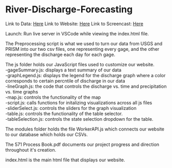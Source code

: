# River-Discharge-Forecasting
Link to Data: [Here](https://drive.google.com/drive/folders/1xEUJQEgcSy5NSzGPgh-T3u0zRgrU3nbA?usp=sharing) 
Link to Website: [Here](https://drive.google.com/drive/folders/1xEUJQEgcSy5NSzGPgh-T3u0zRgrU3nbA?usp=sharing) 
Link to Screencast: [Here](https://drive.google.com/file/d/1KWwwFAnCdVtBjTAU89-Q2G_zi11LFJDH/view?usp=sharing) 

Launch: Run live server in VSCode while viewing the index.html file.  

The Preprocessing script is what we used to turn our data from USGS and PRISM into our two csv files, one representing every gage, and the other representing the discharge each day for each gage.  

The js folder holds our JavaScript files used to customize our website.  
-gageSummary.js: displays a text summary of our data  
-graphLegend.js: displays the legend for the discharge graph where a color corresponds to certain percntile of discharge in our data  
-lineGraph.js: the code that controls the discharge vs. time and precipitation vs. time graphs  
-map.js: controls the functionality of the map  
-script.js: calls functions for initalizing visualizations across all js files  
-sliderSelect.js: controls the sliders for the graph visualization  
-table.js: controls the functionality of the table selector.  
-tableSelection.js: controls the state selection dropdown for the table.  

The modules folder holds the file WorkerAPI.js which connects our website to our database which holds our CSVs.  

The 571 Process Book.pdf documents our project progress and direction throughout it's creation.  

index.html is the main html file that displays our website.  
